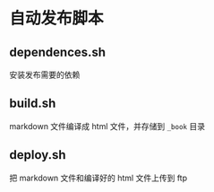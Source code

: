 # 自动发布脚本

## dependences.sh

安装发布需要的依赖

## build.sh

markdown 文件编译成 html 文件，并存储到 `_book` 目录

## deploy.sh

把 markdown 文件和编译好的 html 文件上传到 ftp
